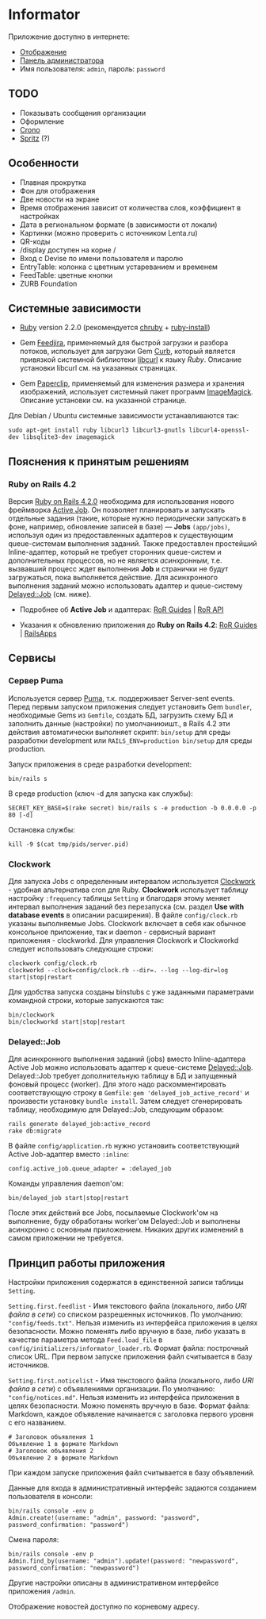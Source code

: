 Informator
==========

Приложение доступно в интернете:

* [Отображение](http://do.pchelk.in:3000/)
* [Панель администратора](http://do.pchelk.in:3000/admin)
* Имя пользователя: `admin`, пароль: `password`

TODO
----------

* Показывать сообщения организации
* Оформление
* [Crono](https://rubygems.org/gems/crono)
* [Spritz](https://spritzinc.atlassian.net/wiki/display/jssdk/JavaScript+SDK+Documentation) (?)

Особенности
----------

* Плавная прокрутка
* Фон для отображения
* Две новости на экране
* Время отображения зависит от количества слов, коэффициент в настройках
* Дата в региональном формате (в зависимости от локали)
* Картинки (можно проверить с источником Lenta.ru)
* QR-коды
* /display доступен на корне /
* Вход с Devise по имени пользователя и паролю
* EntryTable: колонка с цветным устареванием и временем
* FeedTable: цветные кнопки
* ZURB Foundation

Системные зависимости
----------

* [Ruby](https://www.ruby-lang.org/) version 2.2.0 (рекомендуется [chruby](https://github.com/postmodern/chruby) + [ruby-install](https://github.com/postmodern/ruby-install))

* Gem [Feedjira](https://github.com/feedjira/feedjira), применяемый для быстрой загрузки и разбора потоков,
использует для загрузки Gem [Curb](https://github.com/taf2/curb), который является
привязкой системной библиотеки [libcurl](http://curl.haxx.se/libcurl/) к языку _Ruby_.
Описание установки libcurl см. на указанных страницах.

* Gem [Paperclip](https://github.com/thoughtbot/paperclip), применяемый для изменения размера и хранения изображений,
использует системный пакет программ [ImageMagick](http://www.imagemagick.org/).
Описание установки см. на указанной странице.

Для Debian / Ubuntu системные зависимости устанавливаются так:

```
sudo apt-get install ruby libcurl3 libcurl3-gnutls libcurl4-openssl-dev libsqlite3-dev imagemagick
```

Пояснения к принятым решениям
----------

### Ruby on Rails 4.2

Версия [Ruby on Rails 4.2.0](https://github.com/rails/rails) необходима для использования
нового фреймворка [Active Job](https://github.com/rails/rails/tree/master/activejob). 
Он позволяет планировать и запускать отдельные задания (такие, 
которые нужно периодически запускать в фоне, например, обновление записей в базе) — **Jobs** `(app/jobs)`,
используя один из предоставленных адаптеров к существующим queue-системам выполнения заданий. 
Также предоставлен простейший Inline-адаптер, который не требует сторонних queue-систем и дополнительных процессов, 
но не является _асинхронным_, т.е. вызвавший процесс ждет выполнения **Job** и странички не будут загружаться, пока выполняется действие. 
Для асинхронного выполнения заданий можно использовать адаптер и queue-систему [Delayed::Job](https://github.com/collectiveidea/delayed_job) (см. ниже). 

* Подробнее об **Active Job** и адаптерах:
[RoR Guides](http://edgeguides.rubyonrails.org/active_job_basics.html) |
[RoR API](http://edgeapi.rubyonrails.org/classes/ActiveJob.html)

* Указания к обновлению приложения до **Ruby on Rails 4.2**:
[RoR Guides](http://edgeguides.rubyonrails.org/upgrading_ruby_on_rails.html) |
[RailsApps](http://railsapps.github.io/updating-rails.html)

Сервисы
----------

### Сервер Puma

Используется сервер [Puma](http://puma.io), т.к. поддерживает Server-sent events.
Перед первым запуском приложения следует установить Gem `bundler`, необходимые Gems из `Gemfile`,
создать БД, загрузить схему БД и заполнить данные (настройки) по умолчаниюишт., в Rails 4.2 эти действия автоматически выполняет скрипт:
`bin/setup` для среды разработки development или `RAILS_ENV=production bin/setup` для среды production.

Запуск приложения в среде разработки development:

```
bin/rails s
```

В среде production (ключ -d для запуска как службы):

```
SECRET_KEY_BASE=$(rake secret) bin/rails s -e production -b 0.0.0.0 -p 80 [-d]
```

Остановка службы:

```
kill -9 $(cat tmp/pids/server.pid)
```

### Clockwork

Для запуска Jobs с определенным интервалом используется [Clockwork](https://github.com/tomykaira/clockwork) - удобная альтернатива cron для Ruby.
**Clockwork** использует таблицу настройку `:frequency` таблицы `Setting` и благодаря этому меняет интервал выполнения заданий без перезапуска (см. раздел **Use with database events** в описании расширения).
В файле `config/clock.rb` указаны выполняемые Jobs.
Clockwork включает в себя как обычное консольное приложение, так и daemon - сервисный вариант приложения - clockworkd.
Для управления Clockwork и Clockworkd следует использовать следующие строки:

```
clockwork config/clock.rb
clockworkd --clock=config/clock.rb --dir=. --log --log-dir=log start|stop|restart
```

Для удобства запуска созданы binstubs с уже заданными параметрами командной строки, которые запускаются так:

```
bin/clockwork
bin/clockworkd start|stop|restart
```

### Delayed::Job

Для асинхронного выполнения заданий (jobs) вместо Inline-адаптера Active Job можно использовать адаптер к queue-системе [Delayed::Job](https://github.com/collectiveidea/delayed_job).
Delayed::Job требует дополнительную таблицу в БД и запущенный фоновый процесс (worker). 
Для этого надо раскомментировать соответствующую строку в `Gemfile`: `gem 'delayed_job_active_record'` и произвести установку `bundle install`. 
Затем следует сгенерировать таблицу, необходимую для Delayed::Job, следующим образом:

```
rails generate delayed_job:active_record
rake db:migrate
```

В файле `config/application.rb` нужно установить соответствующий Active Job-адаптер  вместо `:inline`:

`config.active_job.queue_adapter = :delayed_job`

Команды управления daemon'ом:

`bin/delayed_job start|stop|restart`

После этих действий все Jobs, посылаемые Clockwork'ом на выполнение, буду обработаны worker'ом Delayed::Job и выполнены асинхронно с основным приложением.
Никаких других изменений в самом приложении не требуется.

Принцип работы приложения
-------

Настройки приложения содержатся в единственной записи таблицы `Setting`.

`Setting.first.feedlist` - Имя текстового файла (локального, либо _URI файла в сети_) со списком разрешенных источников.
По умолчанию: `"config/feeds.txt"`. Нельзя изменить из интерфейса приложения в целях безопасности.
Можно поменять либо вручную в базе, либо указать в качестве параметра метода `Feed.load_file` в `config/initializers/informator_loader.rb`.
Формат файла: построчный список URL.
При первом запуске приложения файл считывается в базу источников.

`Setting.first.noticelist` - Имя текстового файла (локального, либо _URI файла в сети_) с объявлениями организации.
По умолчанию: `"config/notices.md"`. Нельзя изменить из интерфейса приложения в целях безопасности.
Можно поменять вручную в базе.
Формат файла: Markdown, каждое объявление начинается с заголовка первого уровня с его названием.

```
# Заголовок объявления 1
Объявление 1 в формате Markdown
# Заголовок объявления 2
Объявление 2 в формате Markdown
```

При каждом запуске приложения файл считывается в базу объявлений.

Данные для входа в административный интерфейс задаются созданием пользователя в консоли:

```
bin/rails console -env p
Admin.create!(username: "admin", password: "password", password_confirmation: "password")
```

Смена пароля:

```
bin/rails console -env p
Admin.find_by(username: "admin").update!(password: "newpassword", password_confirmation: "newpassword")
```

Другие настройки описаны в административном интерфейсе приложения `/admin`.

Отображение новостей доступно по корневому адресу.